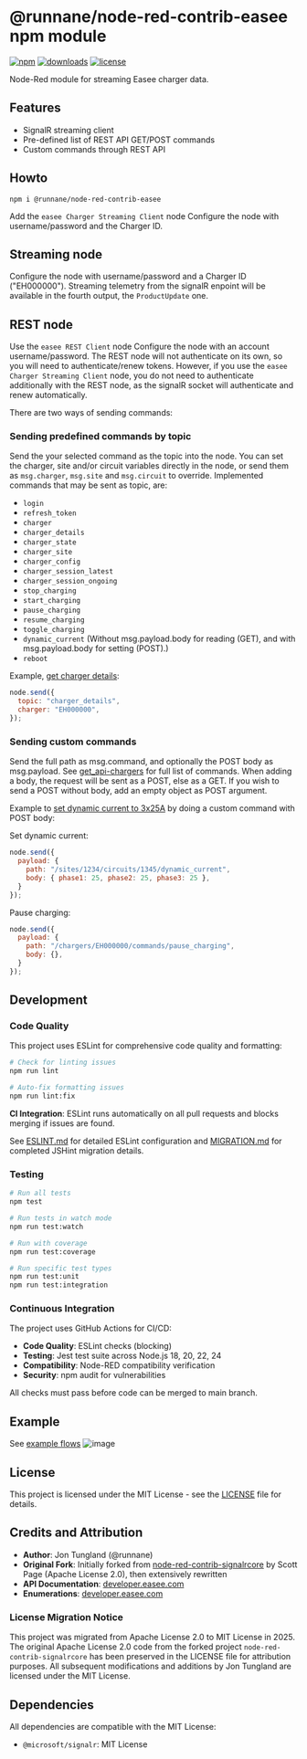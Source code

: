 # @runnane/node-red-contrib-easee npm module

[![npm](https://img.shields.io/npm/v/@runnane/node-red-contrib-easee.svg?maxAge=2592000)](https://www.npmjs.com/package/@runnane/node-red-contrib-easee)
[![downloads](https://img.shields.io/npm/dt/@runnane/node-red-contrib-easee.svg?maxAge=2592000)](https://www.npmjs.com/package/@runnane/node-red-contrib-easee)
[![license](https://img.shields.io/npm/l/@runnane/node-red-contrib-easee.svg)](https://github.com/runnane/node-red-contrib-easee/blob/main/LICENSE)

Node-Red module for streaming Easee charger data.

## Features

- SignalR streaming client
- Pre-defined list of REST API GET/POST commands
- Custom commands through REST API

## Howto

`npm i @runnane/node-red-contrib-easee`

Add the `easee Charger Streaming Client` node
Configure the node with username/password and the Charger ID.

## Streaming node

Configure the node with username/password and a Charger ID ("EH000000").
Streaming telemetry from the signalR enpoint will be available in the fourth output,
the `ProductUpdate` one.

## REST node

Use the `easee REST Client` node
Configure the node with an account username/password.
The REST node will not authenticate on its own, so you will need to authenticate/renew tokens.
However, if you use the `easee Charger Streaming Client` node,
you do not need to authenticate additionally with the REST node, as the signalR socket
will authenticate and renew automatically.

There are two ways of sending commands:

### Sending predefined commands by topic

Send the your selected command as the topic into the node.
You can set the charger, site and/or circuit variables directly in the node, or send them as
`msg.charger`, `msg.site` and `msg.circuit` to override.
Implemented commands that may be sent as topic, are:

- `login`
- `refresh_token`
- `charger`
- `charger_details`
- `charger_state`
- `charger_site`
- `charger_config`
- `charger_session_latest`
- `charger_session_ongoing`
- `stop_charging`
- `start_charging`
- `pause_charging`
- `resume_charging`
- `toggle_charging`
- `dynamic_current` (Without msg.payload.body for reading (GET), and with msg.payload.body for setting (POST).)
- `reboot`

Example, [get charger details](https://developer.easee.com/reference/get_api-chargers-id-details):

```javascript
node.send({
  topic: "charger_details",
  charger: "EH000000",
});
```

### Sending custom commands

Send the full path as msg.command, and optionally the POST body as msg.payload.
See [get_api-chargers](https://developer.easee.com/reference/get_api-chargers) for full list of commands.
When adding a body, the request will be sent as a POST, else as a GET. If you wish to send a POST without body, add an empty object as POST argument.

Example to [set dynamic current to 3x25A](https://developer.easee.com/reference/post_api-sites-siteid-circuits-circuitid-dynamiccurrent) by doing a custom command with POST body:

Set dynamic current:
```javascript
node.send({ 
  payload: {
    path: "/sites/1234/circuits/1345/dynamic_current",
    body: { phase1: 25, phase2: 25, phase3: 25 },
  }
});
```

Pause charging:
```javascript
node.send({ 
  payload: {
    path: "/chargers/EH000000/commands/pause_charging",
    body: {},
  }
});
```

## Development

### Code Quality

This project uses ESLint for comprehensive code quality and formatting:

```bash
# Check for linting issues
npm run lint

# Auto-fix formatting issues  
npm run lint:fix
```

**CI Integration**: ESLint runs automatically on all pull requests and blocks merging if issues are found.

See [ESLINT.md](ESLINT.md) for detailed ESLint configuration and [MIGRATION.md](MIGRATION.md) for completed JSHint migration details.

### Testing

```bash
# Run all tests
npm test

# Run tests in watch mode
npm run test:watch

# Run with coverage
npm run test:coverage

# Run specific test types
npm run test:unit
npm run test:integration
```

### Continuous Integration

The project uses GitHub Actions for CI/CD:

- **Code Quality**: ESLint checks (blocking)
- **Testing**: Jest test suite across Node.js 18, 20, 22, 24
- **Compatibility**: Node-RED compatibility verification
- **Security**: npm audit for vulnerabilities

All checks must pass before code can be merged to main branch.

## Example

See [example flows](https://github.com/runnane/node-red-contrib-easee/blob/main/example.json)
![image](https://github.com/runnane/node-red-contrib-easee/assets/1679504/744fd250-3bab-46d8-a31a-3421f6d4c42d)

## License

This project is licensed under the MIT License - see the [LICENSE](LICENSE) file for details.

## Credits and Attribution

- **Author**: Jon Tungland (@runnane)
- **Original Fork**: Initially forked from [node-red-contrib-signalrcore](https://github.com/scottpage/node-red-contrib-signalrcore) by Scott Page (Apache License 2.0), then extensively rewritten
- **API Documentation**: [developer.easee.com](https://developer.easee.com/docs/integrations)
- **Enumerations**: [developer.easee.com](https://developer.easee.com/docs/enumerations)

### License Migration Notice

This project was migrated from Apache License 2.0 to MIT License in 2025. The original Apache License 2.0 code from the forked project `node-red-contrib-signalrcore` has been preserved in the LICENSE file for attribution purposes. All subsequent modifications and additions by Jon Tungland are licensed under the MIT License.

## Dependencies

All dependencies are compatible with the MIT License:
- `@microsoft/signalr`: MIT License
